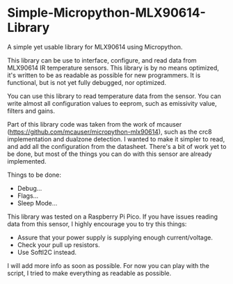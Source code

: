 # Simple-Micropython-MLX90614-Library
A simple yet usable library for MLX90614 using Micropython. 

This library can be use to interface, configure, and read data from MLX90614 IR temperature sensors. This library is by no means optimized, it's written to be as readable as possible for new programmers. It is functional, but is not yet fully debugged, nor optimized.

You can use this library to read temperature data from the sensor. You can write almost all configuration values to eeprom, such as emissivity value, filters and gains. 

Part of this library code was taken from the work of mcauser (https://github.com/mcauser/micropython-mlx90614), such as the crc8 implementation and dualzone detection. I wanted to make it simpler to read, and add all the configuration from the datasheet. There's a bit of work yet to be done, but most of the things you can do with this sensor are already implemented.

Things to be done:
* Debug...
* Flags...
* Sleep Mode...

This library was tested on a Raspberry Pi Pico. If you have issues reading data from this sensor, I highly encourage you to try this things:
* Assure that your power supply is supplying enough current/voltage.
* Check your pull up resistors.
* Use SoftI2C instead.

I will add more info as soon as possible. For now you can play with the script, I tried to make everything as readable as possible.
